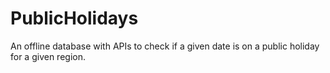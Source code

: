 # PublicHolidays
An offline database with APIs to check if a given date is on a public holiday for a given region.
